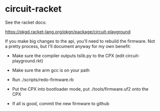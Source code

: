 # circuit-racket

See the racket docs:

https://pkgd.racket-lang.org/pkgn/package/circuit-playground

If you make big changes to the api, you'll need to rebuild the firmware.  Not a pretty process, but I'll document anyway for my own benefit:

* Make sure the compiler outputs tslib.py to the CPX (edit circuit-playground.rkt)
* Make sure the arm gcc is on your path
* Run ./scripts/redo-firmware.rb
* Put the CPX into bootloader mode, put ./tools/firmware.uf2 onto the CPX

* If all is good, commit the new firmware to github

